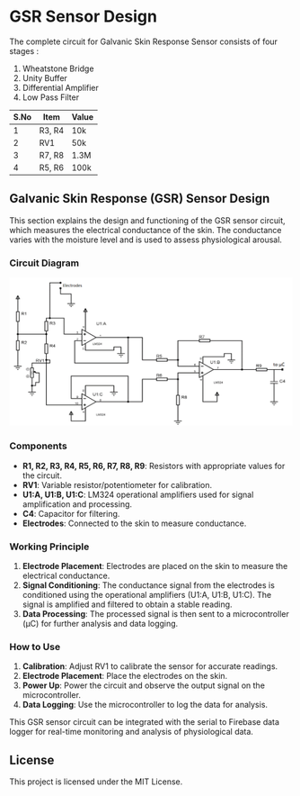 # GSR Sensor Design

The complete circuit for Galvanic Skin Response Sensor consists of four stages :

1. Wheatstone Bridge 
2. Unity Buffer 
3. Differential Amplifier 
4. Low Pass Filter

| S.No | Item   | Value |
|------|--------|-------|
| 1    | R3, R4 | 10k   |
| 2    | RV1    | 50k   |
| 3    | R7, R8 | 1.3M  |
| 4    | R5, R6 | 100k  |


## Galvanic Skin Response (GSR) Sensor Design

This section explains the design and functioning of the GSR sensor circuit, which measures the electrical conductance of the skin. The conductance varies with the moisture level and is used to assess physiological arousal.

### Circuit Diagram

![GSR Circuit](GSR_Circuit.png)

### Components

- **R1, R2, R3, R4, R5, R6, R7, R8, R9**: Resistors with appropriate values for the circuit.
- **RV1**: Variable resistor/potentiometer for calibration.
- **U1:A, U1:B, U1:C**: LM324 operational amplifiers used for signal amplification and processing.
- **C4**: Capacitor for filtering.
- **Electrodes**: Connected to the skin to measure conductance.

### Working Principle

1. **Electrode Placement**: Electrodes are placed on the skin to measure the electrical conductance.
2. **Signal Conditioning**: The conductance signal from the electrodes is conditioned using the operational amplifiers (U1:A, U1:B, U1:C). The signal is amplified and filtered to obtain a stable reading.
3. **Data Processing**: The processed signal is then sent to a microcontroller (µC) for further analysis and data logging.

### How to Use

1. **Calibration**: Adjust RV1 to calibrate the sensor for accurate readings.
2. **Electrode Placement**: Place the electrodes on the skin.
3. **Power Up**: Power the circuit and observe the output signal on the microcontroller.
4. **Data Logging**: Use the microcontroller to log the data for analysis.

This GSR sensor circuit can be integrated with the serial to Firebase data logger for real-time monitoring and analysis of physiological data.

## License

This project is licensed under the MIT License.
